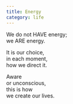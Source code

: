 ```yaml
---
title: Energy
category: life
---
```

We do not 
HAVE energy;  
we ARE energy.

It is our choice,  
in each moment,  
how we direct it.

Aware   
or unconscious,  
this is how  
we create our lives.
